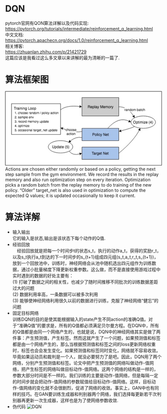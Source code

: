 # DQN
pytorch官网有QON算法详解以及代码实现: <br>
https://pytorch.org/tutorials/intermediate/reinforcement_q_learning.html <br>
中文文档: <br>
https://pytorch.apachecn.org/docs/1.0/reinforcement_q_learning.html <br>
相关博客: <br>
https://zhuanlan.zhihu.com/p/21421729 <br>
这篇应该是我看过这么多文章以来讲解的最为清晰的一篇了. <br>
# 算法框架图
![DQN](https://github.com/MA-JIE/Reinforcement-Learning-MJ/blob/master/%E6%B7%B1%E5%BA%A6%E5%BC%BA%E5%8C%96%E5%AD%A6%E4%B9%A0/DQN/img/DQN.jpg) <br>
Actions are chosen either randomly or based on a policy, getting the next step sample from the gym environment. We record the results in the replay memory and also run optimization step on every iteration. Optimization picks a random batch from the replay memory to do training of the new policy. “Older” target_net is also used in optimization to compute the expected Q values; it is updated occasionally to keep it current. <br>
# 算法详解
* 输入输出 <br>
它的输入是状态,输出是该状态下每个动作的Q值.<br>
* 经验回放 <br>
 经验回放就是把每一个时间步t的状态s_t，执行的动作a_t，获得的奖励r_t，以及s_t执行a_t到达的下一时间步的s_{t+1}组成四元组(s_t,a_t,r_t,s_{t+1})，放到一个回放池中，训练时，神经网络会从池中随机选出四元组作为训练数据，通过小批量梯度下降更新权重参数。这么做，而不是直接使用游戏过程中实时遇到的数据的好处主要有：<br>
(1) 打破了数据之间的相关性，也减少了随时间推移不同批次的训练数据差距过大的问题 <br>
(2) 数据利用率高，一条数据可以被多次利用 <br>
(3) 能够使神经网络利用很久以前的数据进行训练，克服了神经网络“健忘”的问题 <br>
* 固定目标网络 <br>
训练DQN的目的是使其能根据输入的state产生不同action的准确Q值。对于“准确Q值”的要求是，所有的Q值都必须满足贝尔曼方程。在DQN中，所有的Q值都是由同一个网络产生的，也就是说，DQN中的神经网络其实是做了两件事：产生预测值，产生标签。然而这就产生了一个问题，如果预测值和标签都是由一个网络产生的，那么当根据预测值和标签之间的loss更新网络权重时，标签也会会发生变化。如果预测值和标签同时变化，网络就不容易收敛。毕竟如果运动员和裁判是一个人，就没必要努力了是吧。因此，DQN用了两个网络，分别产生预测值和标签。论文中把产生预测值的网络叫做动作-值网络，把产生标签的网络叫做目标动作-值网络。这两个网络的结构是一样的，参数大部分时间是不一样的。我们训练的主要是动作-值网络，但是每隔一定的时间步就会把动作-值网络的参数赋值给目标动作-值网络。这样，目标动作-值网络的变化就不会很剧烈，促进了网络的收敛。事实上，GAN中也有同样的技巧。在GAN要训练生成器和判别器两个网络，我们选择每更新若干次判别器再更新一次生成器，这样也是为了使网络参数收敛. <br>
* 伪代码
![DQN](https://github.com/MA-JIE/Reinforcement-Learning-MJ/blob/master/%E6%B7%B1%E5%BA%A6%E5%BC%BA%E5%8C%96%E5%AD%A6%E4%B9%A0/DQN/img/DQN1.jpg) <br>
